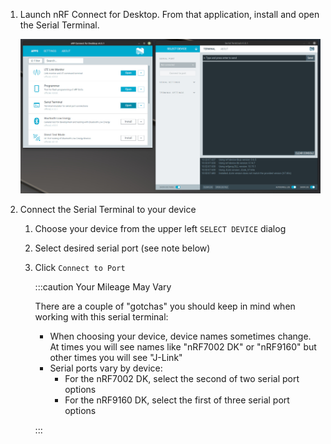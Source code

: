 1. Launch nRF Connect for Desktop. From that application, install and open the
   Serial Terminal.

    ![Nordic nRF Connect for Desktop launch the Serial Terminal](./assets/nrf-connect-desktop-serial-terminal-launch.jpg)

2. Connect the Serial Terminal to your device

    1. Choose your device from the upper left `SELECT DEVICE` dialog
    2. Select desired serial port (see note below)
    3. Click `Connect to Port`

        :::caution Your Mileage May Vary

        There are a couple of "gotchas" you should keep in mind when working with
        this serial terminal:

        * When choosing your device, device names sometimes change. At times you
          will see names like "nRF7002 DK" or "nRF9160" but other times you will
          see "J-Link"
        * Serial ports vary by device:
           * For the nRF7002 DK, select the second of two serial port options
           * For the nRF9160 DK, select the first of three serial port options

        :::
